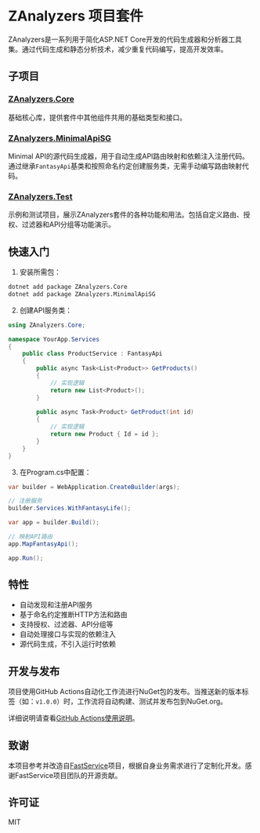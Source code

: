 # ZAnalyzers 项目套件

ZAnalyzers是一系列用于简化ASP.NET Core开发的代码生成器和分析器工具集。通过代码生成和静态分析技术，减少重复代码编写，提高开发效率。

## 子项目

### [ZAnalyzers.Core](./src/ZAnalyzers.Core/README.md)

基础核心库，提供套件中其他组件共用的基础类型和接口。

### [ZAnalyzers.MinimalApiSG](./src/ZAnalyzers.MinimalApiSG/README.md)

Minimal API的源代码生成器，用于自动生成API路由映射和依赖注入注册代码。通过继承`FantasyApi`基类和按照命名约定创建服务类，无需手动编写路由映射代码。

### [ZAnalyzers.Test](./src/ZAnalyzers.Test/ZAnalyzers.Test/README.md)

示例和测试项目，展示ZAnalyzers套件的各种功能和用法。包括自定义路由、授权、过滤器和API分组等功能演示。

## 快速入门

1. 安装所需包：

```bash
dotnet add package ZAnalyzers.Core
dotnet add package ZAnalyzers.MinimalApiSG
```

2. 创建API服务类：

```csharp
using ZAnalyzers.Core;

namespace YourApp.Services
{
    public class ProductService : FantasyApi
    {
        public async Task<List<Product>> GetProducts()
        {
            // 实现逻辑
            return new List<Product>();
        }
        
        public async Task<Product> GetProduct(int id)
        {
            // 实现逻辑
            return new Product { Id = id };
        }
    }
}
```

3. 在Program.cs中配置：

```csharp
var builder = WebApplication.CreateBuilder(args);

// 注册服务
builder.Services.WithFantasyLife();

var app = builder.Build();

// 映射API路由
app.MapFantasyApi();

app.Run();
```

## 特性

- 自动发现和注册API服务
- 基于命名约定推断HTTP方法和路由
- 支持授权、过滤器、API分组等
- 自动处理接口与实现的依赖注入
- 源代码生成，不引入运行时依赖

## 开发与发布

项目使用GitHub Actions自动化工作流进行NuGet包的发布。当推送新的版本标签（如：`v1.0.0`）时，工作流将自动构建、测试并发布包到NuGet.org。

详细说明请查看[GitHub Actions使用说明](./docs/github-actions.md)。

## 致谢

本项目参考并改造自[FastService](https://github.com/AIDotNet/FastService)项目，根据自身业务需求进行了定制化开发。感谢FastService项目团队的开源贡献。

## 许可证

MIT